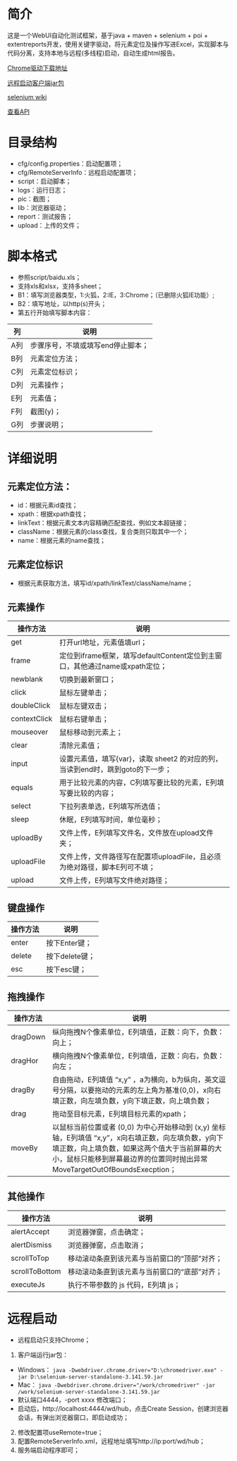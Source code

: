 # 简介
这是一个WebUI自动化测试框架，基于java + maven + selenium + poi + extentreports开发，使用关键字驱动，将元素定位及操作写进Excel，实现脚本与代码分离，支持本地与远程(多线程)启动，自动生成html报告。

[Chrome驱动下载地址](http://chromedriver.storage.googleapis.com/index.html)

[远程启动客户端jar包](http://selenium-release.storage.googleapis.com/index.html)

[selenium wiki](https://github.com/SeleniumHQ/selenium/wiki)

[查看API](http://www.webdriver.org/doc/patatiumwebui/api/)

# 目录结构
- cfg/config.properties：启动配置项；
- cfg/RemoteServerInfo：远程启动配置项；
- script：启动脚本；
- logs：运行日志；
- pic：截图；
- lib：浏览器驱动；
- report：测试报告；
- upload：上传的文件；

# 脚本格式
- 参照script/baidu.xls；
- 支持xls和xlsx，支持多sheet；
- B1：填写浏览器类型，1:火狐，2:IE，3:Chrome；（已删除火狐IE功能）;
- B2：填写地址，以http(s)开头；
- 第五行开始填写脚本内容：

列|说明
-|-|
A列 | 步骤序号，不填或填写end停止脚本；
B列 | 元素定位方法；
C列 | 元素定位标识；
D列 | 元素操作；
E列 | 元素值；
F列 | 截图(y)；
G列 | 步骤说明；

# 详细说明
## 元素定位方法：
- id：根据元素id查找；
- xpath：根据xpath查找；
- linkText：根据元素文本内容精确匹配查找，例如文本超链接；
- className：根据元素的class查找，复合类则只取其中一个；
- name：根据元素的name查找；

## 元素定位标识
- 根据元素获取方法，填写id/xpath/linkText/className/name；

## 元素操作

操作方法|说明
-|-|
get | 打开url地址，元素值填url；
frame | 定位到iframe框架，填写defaultContent定位到主窗口，其他通过name或xpath定位；
newblank|切换到最新窗口；
click | 鼠标左键单击；
doubleClick | 鼠标左键双击；
contextClick | 鼠标右键单击；
mouseover | 鼠标移动到元素上；
clear | 清除元素值；
input | 设置元素值，填写{var}，读取 sheet2 的对应的列，当读到end时，跳到goto的下一步；
equals | 用于比较元素的内容，C列填写要比较的元素，E列填写要比较的内容；
select | 下拉列表单选，E列填写所选值；
sleep | 休眠，E列填写时间，单位毫秒；
uploadBy | 文件上传，E列填写文件名，文件放在upload文件夹；
uploadFile | 文件上传，文件路径写在配置项uploadFile，且必须为绝对路径，脚本E列可不填；
upload | 文件上传，E列填写文件绝对路径；

## 键盘操作
操作方法|说明
-|-|
enter | 按下Enter键；
delete | 按下delete键；
esc | 按下esc键；

## 拖拽操作
操作方法|说明
-|-|
dragDown | 纵向拖拽N个像素单位，E列填值，正数：向下，负数：向上；
dragHor | 横向拖拽N个像素单位，E列填值，正数：向右，负数：向左；
dragBy | 自由拖动，E列填值 “x,y” ，a为横向，b为纵向，英文逗号分隔，以要拖动的元素的左上角为基准(0,0)，x向右填正数，向左填负数，y向下填正数，向上填负数；
drag | 拖动至目标元素，E列填目标元素的xpath；
moveBy | 以鼠标当前位置或者 (0,0) 为中心开始移动到 (x,y) 坐标轴，E列填值 “x,y”，x向右填正数，向左填负数，y向下填正数，向上填负数，如果这两个值大于当前屏幕的大小，鼠标只能移到屏幕最边界的位置同时抛出异常MoveTargetOutOfBoundsExecption；

## 其他操作
操作方法|说明
-|-|
alertAccept | 浏览器弹窗，点击确定；
alertDismiss | 浏览器弹窗，点击取消；
scrollToTop | 移动滚动条直到该元素与当前窗口的“顶部”对齐；
scrollToBottom | 移动滚动条直到该元素与当前窗口的“底部”对齐；
executeJs | 执行不带参数的 js 代码，E列填 js；

# 远程启动
- 远程启动只支持Chrome；
1. 客户端运行jar包：
- Windows：
`java -Dwebdriver.chrome.driver="D:\chromedriver.exe" -jar D:\selenium-server-standalone-3.141.59.jar`
- Mac：
`java -Dwebdriver.chrome.driver="/work/chromedriver" -jar /work/selenium-server-standalone-3.141.59.jar`
- 默认端口4444，-port xxxx 修改端口；
- 启动后，http://localhost:4444/wd/hub，点击Create Session，创建浏览器会话，有弹出浏览器窗口，即启动成功；
2. 修改配置项useRemote=true；
3. 配置RemoteServerInfo.xml，远程地址填写http://ip:port/wd/hub；
4. 服务端启动程序即可；